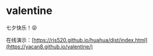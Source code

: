 # valentine

七夕快乐！😝

在线演示：[https://rjs520.github.io/huahua/dist/index.html](https://yacan8.github.io/valentine/)
